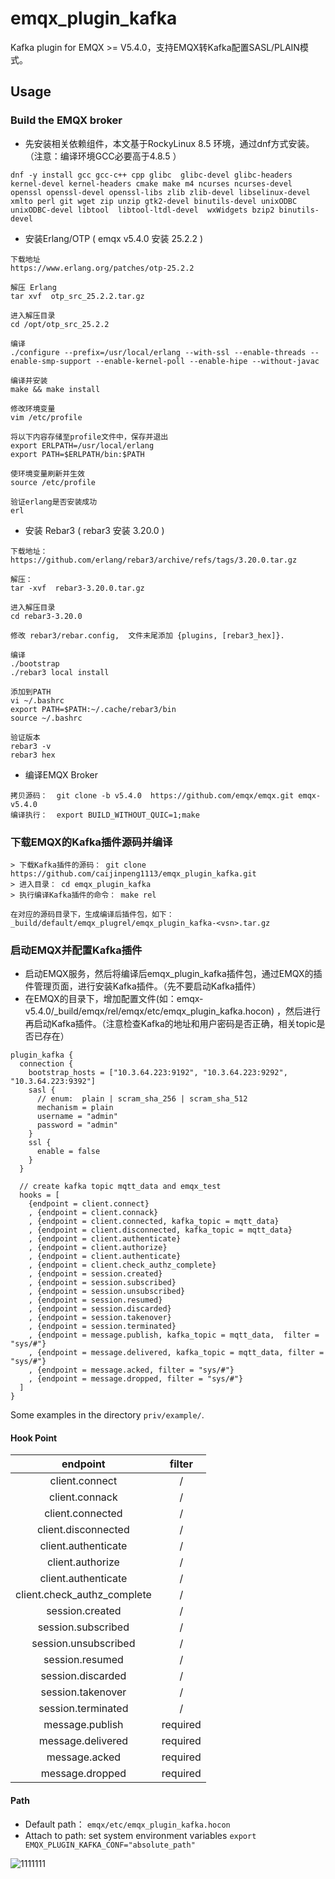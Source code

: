 # emqx_plugin_kafka

Kafka plugin for EMQX >= V5.4.0，支持EMQX转Kafka配置SASL/PLAIN模式。

## Usage

### Build the EMQX broker
* 先安装相关依赖组件，本文基于RockyLinux 8.5 环境，通过dnf方式安装。（注意：编译环境GCC必要高于4.8.5 ）

```shell
dnf -y install gcc gcc-c++ cpp glibc  glibc-devel glibc-headers kernel-devel kernel-headers cmake make m4 ncurses ncurses-devel openssl openssl-devel openssl-libs zlib zlib-devel libselinux-devel xmlto perl git wget zip unzip gtk2-devel binutils-devel unixODBC unixODBC-devel libtool  libtool-ltdl-devel  wxWidgets bzip2 binutils-devel
```


* 安装Erlang/OTP   ( emqx v5.4.0 安装 25.2.2 )

```
下载地址
https://www.erlang.org/patches/otp-25.2.2 

解压 Erlang
tar xvf  otp_src_25.2.2.tar.gz 
 
进入解压目录
cd /opt/otp_src_25.2.2

编译  
./configure --prefix=/usr/local/erlang --with-ssl --enable-threads --enable-smp-support --enable-kernel-poll --enable-hipe --without-javac

编译并安装
make && make install

修改环境变量
vim /etc/profile
 
将以下内容存储至profile文件中，保存并退出
export ERLPATH=/usr/local/erlang
export PATH=$ERLPATH/bin:$PATH
 
使环境变量刷新并生效
source /etc/profile
 
验证erlang是否安装成功
erl

```


* 安装 Rebar3    (  rebar3 安装 3.20.0 )

```
下载地址：
https://github.com/erlang/rebar3/archive/refs/tags/3.20.0.tar.gz 

解压：  
tar -xvf  rebar3-3.20.0.tar.gz 

进入解压目录
cd rebar3-3.20.0

修改 rebar3/rebar.config,  文件末尾添加 {plugins, [rebar3_hex]}.

编译
./bootstrap
./rebar3 local install

添加到PATH
vi ~/.bashrc
export PATH=$PATH:~/.cache/rebar3/bin
source ~/.bashrc   

验证版本 
rebar3 -v
rebar3 hex
```


* 编译EMQX Broker

```
拷贝源码：  git clone -b v5.4.0  https://github.com/emqx/emqx.git emqx-v5.4.0
编译执行：  export BUILD_WITHOUT_QUIC=1;make
```



### 下载EMQX的Kafka插件源码并编译

```shell
> 下载Kafka插件的源码： git clone https://github.com/caijinpeng1113/emqx_plugin_kafka.git
> 进入目录： cd emqx_plugin_kafka
> 执行编译Kafka插件的命令： make rel

在对应的源码目录下，生成编译后插件包，如下：
_build/default/emqx_plugrel/emqx_plugin_kafka-<vsn>.tar.gz
```


### 启动EMQX并配置Kafka插件

* 启动EMQX服务，然后将编译后emqx_plugin_kafka插件包，通过EMQX的插件管理页面，进行安装Kafka插件。（先不要启动Kafka插件）
* 在EMQX的目录下，增加配置文件(如：emqx-v5.4.0/_build/emqx/rel/emqx/etc/emqx_plugin_kafka.hocon) ，然后进行再启动Kafka插件。（注意检查Kafka的地址和用户密码是否正确，相关topic是否已存在）

```shell
plugin_kafka {
  connection {
    bootstrap_hosts = ["10.3.64.223:9192", "10.3.64.223:9292", "10.3.64.223:9392"]
    sasl {
      // enum:  plain | scram_sha_256 | scram_sha_512
      mechanism = plain
      username = "admin"
      password = "admin"
    }
    ssl {
      enable = false
    }
  }
  
  // create kafka topic mqtt_data and emqx_test
  hooks = [
    {endpoint = client.connect}
    , {endpoint = client.connack}
    , {endpoint = client.connected, kafka_topic = mqtt_data}
    , {endpoint = client.disconnected, kafka_topic = mqtt_data}
    , {endpoint = client.authenticate}
    , {endpoint = client.authorize}
    , {endpoint = client.authenticate}
    , {endpoint = client.check_authz_complete}
    , {endpoint = session.created}
    , {endpoint = session.subscribed}
    , {endpoint = session.unsubscribed}
    , {endpoint = session.resumed}
    , {endpoint = session.discarded}
    , {endpoint = session.takenover}
    , {endpoint = session.terminated}
    , {endpoint = message.publish, kafka_topic = mqtt_data,  filter = "sys/#"}
    , {endpoint = message.delivered, kafka_topic = mqtt_data, filter = "sys/#"}
    , {endpoint = message.acked, filter = "sys/#"}
    , {endpoint = message.dropped, filter = "sys/#"}
  ]
}

```

Some examples in the directory `priv/example/`.

#### Hook Point

|          endpoint           |  filter  |
| :-------------------------: | :------: |
|       client.connect        |    /     |
|       client.connack        |    /     |
|      client.connected       |    /     |
|     client.disconnected     |    /     |
|     client.authenticate     |    /     |
|      client.authorize       |    /     |
|     client.authenticate     |    /     |
| client.check_authz_complete |    /     |
|       session.created       |    /     |
|     session.subscribed      |    /     |
|    session.unsubscribed     |    /     |
|       session.resumed       |    /     |
|      session.discarded      |    /     |
|      session.takenover      |    /     |
|     session.terminated      |    /     |
|       message.publish       | required |
|      message.delivered      | required |
|        message.acked        | required |
|       message.dropped       | required |

#### Path

- Default path： `emqx/etc/emqx_plugin_kafka.hocon`
- Attach to path:  set system environment variables  `export EMQX_PLUGIN_KAFKA_CONF="absolute_path"`



![1111111](https://github.com/caijinpeng1113/emqx_plugin_kafka/assets/158483689/9cbd8283-a60b-4365-8767-4ec282cc530e)




